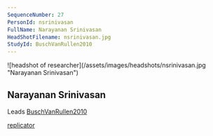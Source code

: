 ```yaml
---
SequenceNumber: 27
PersonId: nsrinivasan
FullName: Narayanan Srinivasan
HeadShotFilename: nsrinivasan.jpg
StudyId: BuschVanRullen2010
---
```

<a name="nsrinivasan">
![headshot of researcher](/assets/images/headshots/nsrinivasan.jpg "Narayanan Srinivasan")

## Narayanan Srinivasan



Leads [BuschVanRullen2010](/replications/#BuschVanRullen2010)



[replicator]("replicator")